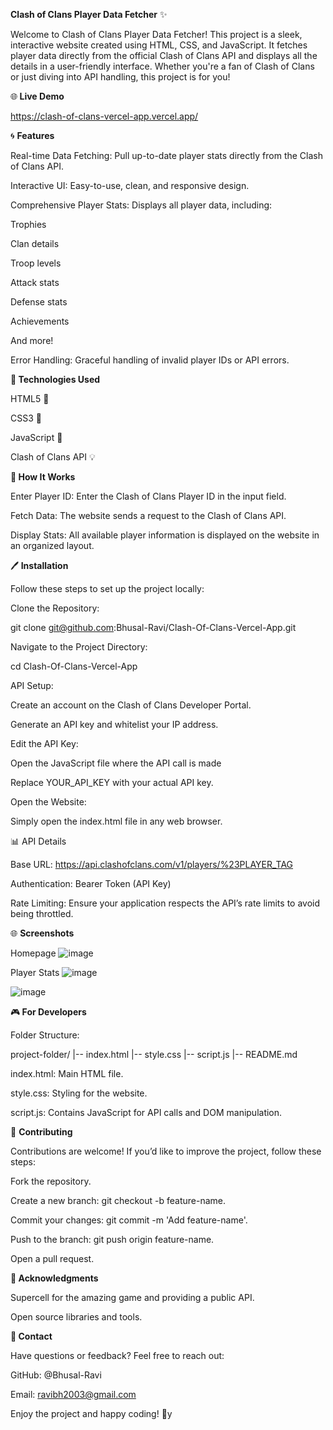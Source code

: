 <b>Clash of Clans Player Data Fetcher</b> ✨



Welcome to Clash of Clans Player Data Fetcher! This project is a sleek, interactive website created using HTML, CSS, and JavaScript. It fetches player data directly from the official Clash of Clans API and displays all the details in a user-friendly interface. Whether you're a fan of Clash of Clans or just diving into API handling, this project is for you!

🌐<b> Live Demo </b> 

 https://clash-of-clans-vercel-app.vercel.app/

🌀 <b> Features </b> 

Real-time Data Fetching: Pull up-to-date player stats directly from the Clash of Clans API.

Interactive UI: Easy-to-use, clean, and responsive design.

Comprehensive Player Stats: Displays all player data, including:

Trophies

Clan details

Troop levels

Attack stats

Defense stats

Achievements

And more!

Error Handling: Graceful handling of invalid player IDs or API errors.

🔧<b>  Technologies Used </b> 

HTML5 🔧

CSS3 🎨

JavaScript 🔬

Clash of Clans API 💡

🚀<b>  How It Works </b> 

Enter Player ID: Enter the Clash of Clans Player ID in the input field.

Fetch Data: The website sends a request to the Clash of Clans API.

Display Stats: All available player information is displayed on the website in an organized layout.

🖊️<b>  Installation </b> 

Follow these steps to set up the project locally:

Clone the Repository:

git clone git@github.com:Bhusal-Ravi/Clash-Of-Clans-Vercel-App.git

Navigate to the Project Directory:

cd Clash-Of-Clans-Vercel-App


API Setup:

Create an account on the Clash of Clans Developer Portal.

Generate an API key and whitelist your IP address.

Edit the API Key:

Open the JavaScript file where the API call is made 

Replace YOUR_API_KEY with your actual API key.

Open the Website:

Simply open the index.html file in any web browser.

📊 API Details

Base URL: https://api.clashofclans.com/v1/players/%23PLAYER_TAG

Authentication: Bearer Token (API Key)

Rate Limiting: Ensure your application respects the API’s rate limits to avoid being throttled.

🌐 <b> Screenshots </b> 

Homepage
![image](https://github.com/user-attachments/assets/08c7ba61-60f5-48fd-bb6f-9651fb2ac863)



Player Stats
![image](https://github.com/user-attachments/assets/d84bd99d-4cdd-4b21-a2ee-3a93a1a3b1da)

![image](https://github.com/user-attachments/assets/f68b8a95-5060-4058-b06c-1cee09333623)



🎮<b>  For Developers </b> 

Folder Structure:

project-folder/
|-- index.html
|-- style.css
|-- script.js
|-- README.md

index.html: Main HTML file.

style.css: Styling for the website.

script.js: Contains JavaScript for API calls and DOM manipulation.

🔗 <b> Contributing </b> 

Contributions are welcome! If you’d like to improve the project, follow these steps:

Fork the repository.

Create a new branch: git checkout -b feature-name.

Commit your changes: git commit -m 'Add feature-name'.

Push to the branch: git push origin feature-name.

Open a pull request.

🙏<b>  Acknowledgments </b> 

Supercell for the amazing game and providing a public API.

Open source libraries and tools.



🔔<b>  Contact </b> 

Have questions or feedback? Feel free to reach out:

GitHub: @Bhusal-Ravi

Email: ravibh2003@gmail.com

Enjoy the project and happy coding! 🚀y
